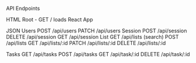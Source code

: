 API Endpoints

HTML
  Root - GET /  loads React App

JSON
  Users
    POST /api/users
    PATCH /api/users
  Session
    POST /api/session
    DELETE /api/session
    GET /api/session
  List
    GET /api/lists (search)
    POST /api/lists
    GET /api/lists/:id
    PATCH /api/lists/:id
    DELETE /api/lists/:id

  Tasks
    GET /api/tasks
    POST /api/tasks
    GET /api/task/:id
    DELETE /api/task/:id
